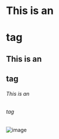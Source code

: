 # This is an <h1> tag
## This is an <h2> tag
###### This is an <h6> tag

![image](/original/Egor8.png)
